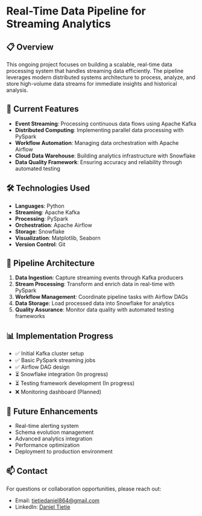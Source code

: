 # Real-Time Data Pipeline for Streaming Analytics

## 📋 Overview
This ongoing project focuses on building a scalable, real-time data processing system that handles streaming data efficiently. The pipeline leverages modern distributed systems architecture to process, analyze, and store high-volume data streams for immediate insights and historical analysis.

## 🚀 Current Features
- **Event Streaming**: Processing continuous data flows using Apache Kafka
- **Distributed Computing**: Implementing parallel data processing with PySpark
- **Workflow Automation**: Managing data orchestration with Apache Airflow
- **Cloud Data Warehouse**: Building analytics infrastructure with Snowflake
- **Data Quality Framework**: Ensuring accuracy and reliability through automated testing

## 🛠️ Technologies Used
- **Languages**: Python
- **Streaming**: Apache Kafka
- **Processing**: PySpark
- **Orchestration**: Apache Airflow
- **Storage**: Snowflake
- **Visualization**: Matplotlib, Seaborn
- **Version Control**: Git

## 🔄 Pipeline Architecture
1. **Data Ingestion**: Capture streaming events through Kafka producers
2. **Stream Processing**: Transform and enrich data in real-time with PySpark
3. **Workflow Management**: Coordinate pipeline tasks with Airflow DAGs
4. **Data Storage**: Load processed data into Snowflake for analytics
5. **Quality Assurance**: Monitor data quality with automated testing frameworks

## 📊 Implementation Progress
- ✅ Initial Kafka cluster setup
- ✅ Basic PySpark streaming jobs
- ✅ Airflow DAG design
- ⏳ Snowflake integration (In progress)
- ⏳ Testing framework development (In progress)
- ❌ Monitoring dashboard (Planned)

## 📝 Future Enhancements
- Real-time alerting system
- Schema evolution management
- Advanced analytics integration
- Performance optimization
- Deployment to production environment

## 📫 Contact
For questions or collaboration opportunities, please reach out:
- Email: tietiedaniel864@gmail.com
- LinkedIn: [Daniel Tietie](https://www.linkedin.com/in/daniel-tietie-4b0235228/)
